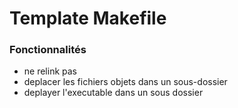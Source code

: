 # Template Makefile

### Fonctionnalités
- ne relink pas
- deplacer les fichiers objets dans un sous-dossier
- deplayer l'executable dans un sous dossier
